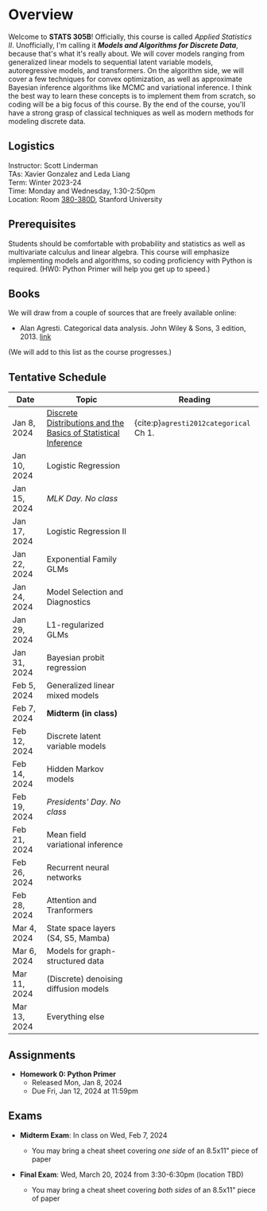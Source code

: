# Overview

Welcome to **STATS 305B**! Officially, this course is called _Applied Statistics II_. Unofficially, I'm calling it **_Models and Algorithms for Discrete Data_**, because that's what it's really about. We will cover models ranging from generalized linear models to sequential latent variable models, autoregressive models, and transformers. On the algorithm side, we will cover a few techniques for convex optimization, as well as approximate Bayesian inference algorithms like MCMC and variational inference. I think the best way to learn these concepts is to implement them from scratch, so coding will be a big focus of this course. By the end of the course, you'll have a strong grasp of classical techniques as well as modern methods for modeling discrete data.

## Logistics
Instructor: Scott Linderman <br>
TAs: Xavier Gonzalez and Leda Liang<br>
Term: Winter 2023-24 <br>
Time: Monday and Wednesday, 1:30-2:50pm <br>
Location: Room [380-380D](https://campus-map.stanford.edu/?srch=380-380D), Stanford University


## Prerequisites
Students should be comfortable with probability and statistics as well as multivariate calculus and linear algebra. This course will emphasize implementing models and algorithms, so coding proficiency with Python is required. (HW0: Python Primer will help you get up to speed.)


## Books
We will draw from a couple of sources that are freely available online:
- Alan Agresti. Categorical data analysis. John Wiley & Sons, 3 edition, 2013. [link](https://onlinelibrary.wiley.com/doi/book/10.1002/0471249688)

(We will add to this list as the course progresses.)

## Tentative Schedule

| Date         | Topic                                  | Reading |
| ------------ | -------------------------------------- | ------- |
| Jan  8, 2024 | [Discrete Distributions and the Basics of Statistical Inference](lectures/01_distributions.md) | {cite:p}`agresti2012categorical` Ch 1.        |
| Jan 10, 2024 | Logistic Regression                    |         |
| Jan 15, 2024 | _MLK Day. No class_                    |         | 
| Jan 17, 2024 | Logistic Regression II                 |         | 
| Jan 22, 2024 | Exponential Family GLMs                |         |
| Jan 24, 2024 | Model Selection and Diagnostics        |         | 
| Jan 29, 2024 | L1-regularized GLMs                    |         |
| Jan 31, 2024 | Bayesian probit regression             |         |
| Feb  5, 2024 | Generalized linear mixed models        |         |
| Feb  7, 2024 | **Midterm (in class)**                 |         |
| Feb 12, 2024 | Discrete latent variable models        |         |
| Feb 14, 2024 | Hidden Markov models                   |         | 
| Feb 19, 2024 | _Presidents' Day. No class_            |         |
| Feb 21, 2024 | Mean field variational inference       |         |
| Feb 26, 2024 | Recurrent neural networks              |         |
| Feb 28, 2024 | Attention and Tranformers              |         |
| Mar  4, 2024 | State space layers (S4, S5, Mamba)     |         |
| Mar  6, 2024 | Models for graph-structured data       |         |
| Mar 11, 2024 | (Discrete) denoising diffusion models  |         | 
| Mar 13, 2024 | Everything else                        |         |

## Assignments
- **Homework 0: Python Primer**
  - Released Mon, Jan 8, 2024
  - Due Fri, Jan 12, 2024 at 11:59pm

## Exams
- **Midterm Exam**: In class on Wed, Feb 7, 2024
  - You may bring a cheat sheet covering _one side_ of an 8.5x11" piece of paper

- **Final Exam**: Wed, March 20, 2024 from 3:30-6:30pm (location TBD)
  - You may bring a cheat sheet covering _both sides_ of an 8.5x11" piece of paper